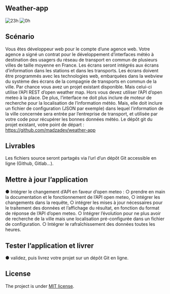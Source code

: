 ## Weather-app

![23h](https://github.com/user-attachments/assets/5bac35e1-d114-4459-aead-89614aa61312)
![0h](https://github.com/user-attachments/assets/5e78aa4c-b225-4a40-b169-15d34ff0f0ca)


## Scénario
Vous êtes développeur web pour le compte d’une agence web. Votre agence a signé un
contrat pour le développement d’interfaces météo à destination des usagers du réseau de
transport en commun de plusieurs villes de taille moyenne en France. Les écrans seront
intégrés aux écrans d’information dans les stations et dans les transports.
Les écrans doivent être programmés avec les technologies web, embarquées dans la webview
du système des écrans de la compagnie de transports en commun de la ville.
Par chance vous avez un projet existant disponible. Mais celui-ci utilise l’API REST d’open
weather map. Hors vous devez utiliser l’API d’open meteo à la place.
De plus, l’interface ne doit plus inclure de moteur de recherche pour la localisation de
l’information météo. Mais, elle doit inclure un fichier de configuration (JSON par exemple)
dans lequel l’information de la ville concernée sera entrée par l’entreprise de transport, et
utilisée par votre code pour récupérer les bonnes données météo.
Le dépôt git du projet existant, votre point de départ :
https://github.com/madzadev/weather-app

## Livrables

Les fichiers source seront partagés via l’url d’un dépôt Git accessible en ligne (Github, Gitlab...).

## Mettre à jour l’application
● Intégrer le changement d’API en faveur d’open meteo :
○ prendre en main la documentation et le fonctionnement de l’API open meteo,
○ intégrer les changements dans la requête,
○ intégrer les mises à jour nécessaires pour le traitement des données et l’affichage du résultat, en fonction du format de réponse de l’API d’open meteo.
○ Intégrer l’évolution pour ne plus avoir de recherche de la ville mais une localisation pré-configurée dans un fichier de configuration.
○ Intégrer le rafraîchissement des données toutes les heures.

## Tester l’application et livrer
● validez, puis livrez votre projet sur un dépôt Git en ligne.

## License
The project is under [MIT license](https://choosealicense.com/licenses/mit/).
